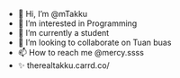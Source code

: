 - 👋 Hi, I’m @mTakku
- 👀 I’m interested in Programming
- 🌱 I’m currently a student
- 💞️ I’m looking to collaborate on Tuan buas
- 📫 How to reach me @mercy.ssss
- ✨ therealtakku.carrd.co/

<!---
mTakku/mTakku is a ✨ special ✨ repository because its `README.md` (this file) appears on your GitHub profile.
You can click the Preview link to take a look at your changes.
--->
